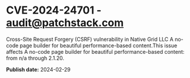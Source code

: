 # CVE-2024-24701 - audit@patchstack.com

Cross-Site Request Forgery (CSRF) vulnerability in Native Grid LLC A no-code page builder for beautiful performance-based content.This issue affects A no-code page builder for beautiful performance-based content: from n/a through 2.1.20.



**Publish date:** 2024-02-29
